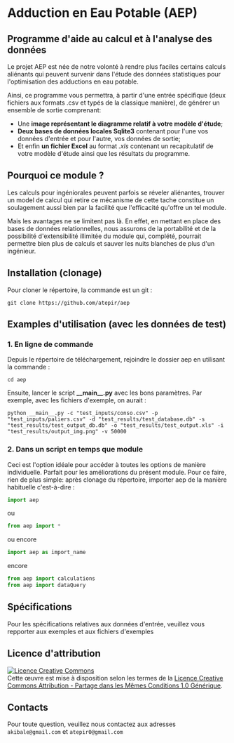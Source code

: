 # Adduction en Eau Potable (AEP)
## Programme d'aide au calcul et à l'analyse des données
Le projet AEP est née de notre volonté à
 rendre plus faciles certains calculs aliénants 
 qui peuvent survenir dans l'étude des données
 statistiques pour l'optimisation des adductions
 en eau potable.
 
 Ainsi, ce programme vous permettra, à partir
 d'une entrée spécifique (deux fichiers aux formats .csv et typés de la classique manière), de générer un ensemble de sortie comprenant:
 <ul>
<li>Une <b>image représentant le diagramme relatif à votre modèle d'étude</b>; </li>
<li><b>Deux bases de données locales Sqlite3</b> contenant pour l'une vos données d'entrée et pour l'autre, vos données de sortie; </li>
<li>Et enfin <b>un fichier Excel</b> au format <i>.xls</i> contenant un recapitulatif de votre modèle d'étude ainsi que les résultats du programme.</li>
</ul>

## Pourquoi ce module ?
Les calculs pour ingéniorales peuvent parfois se réveler aliénantes, trouver un  model de calcul qui retire ce mécanisme de cette tache constitue un soulagement aussi bien par la facilité que l'efficacité qu'offre un tel module. 

Mais les avantages ne se limitent pas là.
En effet, en mettant en place des bases de données relationnelles, nous assurons de la portabilité et de la possibilité d'extensibilité illimitée du module qui, complété, pourrait permettre bien plus de calculs et sauver les nuits blanches de plus d'un ingénieur.

## Installation (clonage)
Pour cloner le répertoire, la commande est un git : 

`git clone https://github.com/atepir/aep`

## Examples d'utilisation (avec les données de test)
### 1. En ligne de commande
Depuis le répertoire de téléchargement, rejoindre le dossier aep en utilisant la commande :

```shell script
cd aep
```
Ensuite, lancer le script <b>\_\_main__.py</b> avec les bons paramètres. Par exemple, avec les fichiers d'exemple, on aurait :
```shell script
python __main__.py -c "test_inputs/conso.csv" -p "test_inputs/paliers.csv" -d "test_results/test_database.db" -s "test_results/test_output_db.db" -o "test_results/test_output.xls" -i "test_results/output_img.png" -v 50000
```
### 2. Dans un script en temps que module
Ceci est l'option idéale pour accéder à toutes les options de manière individuelle. Parfait pour les améliorations du présent module. Pour ce faire, rien de plus simple: après clonage du répertoire, importer aep de la manière habituelle c'est-à-dire :
```python
import aep
```
ou
```python
from aep import *
```
ou encore
```python
import aep as import_name
```
encore
```python
from aep import calculations
from aep import dataQuery
```
## Spécifications
Pour les spécifications relatives aux données d'entrée, veuillez vous repporter aux exemples et aux fichiers d'exemples

## Licence d'attribution
<a rel="license" href="http://creativecommons.org/licenses/by-sa/1.0/"><img alt="Licence Creative Commons" style="border-width:0" src="https://i.creativecommons.org/l/by-sa/1.0/88x31.png" /></a><br />Cette œuvre est mise à disposition selon les termes de la <a rel="license" href="http://creativecommons.org/licenses/by-sa/1.0/">Licence Creative Commons Attribution -  Partage dans les Mêmes Conditions 1.0 Générique</a>.

## Contacts
Pour toute question, veuillez nous contactez aux adresses `akibale@gmail.com` et `atepir0@gmail.com`